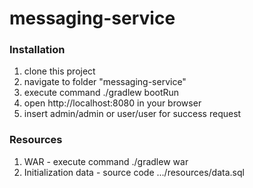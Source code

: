 # messaging-service

### Installation

1. clone this project
2. navigate to folder "messaging-service"
3. execute command ./gradlew bootRun
4. open http://localhost:8080 in your browser
5. insert admin/admin or user/user for success request

### Resources

1. WAR - execute command ./gradlew war
2. Initialization data - source code .../resources/data.sql